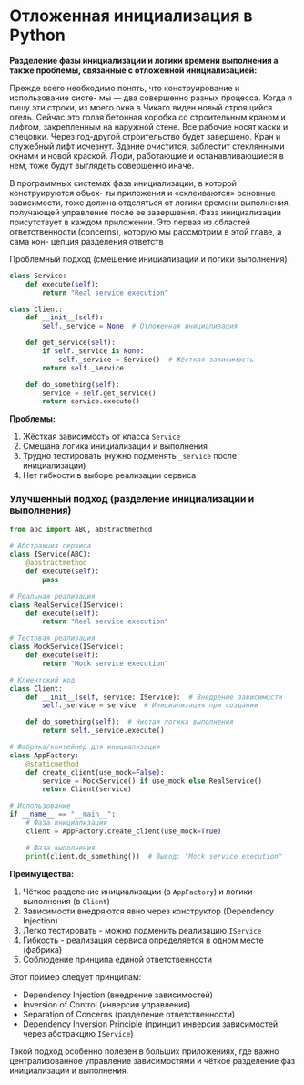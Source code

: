 # Отложенная инициализация в Python

**Разделение фазы инициализации и логики времени выполнения а также проблемы,
связанные с отложенной инициализацией:**

Прежде всего необходимо понять, что конструирование и использование систе-
мы — два совершенно разных процесса. Когда я пишу эти строки, из моего окна
в Чикаго виден новый строящийся отель. Сейчас это голая бетонная коробка со
строительным краном и лифтом, закрепленным на наружной стене. Все рабочие
носят каски и спецовки. Через год-другой строительство будет завершено. Кран
и служебный лифт исчезнут. Здание очистится, заблестит стеклянными окнами
и новой краской. Люди, работающие и останавливающиеся в нем, тоже будут
выглядеть совершенно иначе.

В программных системах фаза инициализации, в которой конструируются объек-
ты приложения и «склеиваются» основные зависимости, тоже должна отделяться
от логики времени выполнения, получающей управление после ее завершения.
Фаза инициализации присутствует в каждом приложении. Это первая из областей
ответственности (concerns), которую мы рассмотрим в этой главе, а сама кон-
цепция разделения ответств

Проблемный подход (смешение инициализации и логики выполнения)

```python
class Service:
    def execute(self):
        return "Real service execution"

class Client:
    def __init__(self):
        self._service = None  # Отложенная инициализация

    def get_service(self):
        if self._service is None:
            self._service = Service()  # Жёсткая зависимость
        return self._service

    def do_something(self):
        service = self.get_service()
        return service.execute()
```

**Проблемы:**

1. Жёсткая зависимость от класса `Service`
2. Смешана логика инициализации и выполнения
3. Трудно тестировать (нужно подменять `_service` после инициализации)
4. Нет гибкости в выборе реализации сервиса

### Улучшенный подход (разделение инициализации и выполнения)

```python
from abc import ABC, abstractmethod

# Абстракция сервиса
class IService(ABC):
    @abstractmethod
    def execute(self):
        pass

# Реальная реализация
class RealService(IService):
    def execute(self):
        return "Real service execution"

# Тестовая реализация
class MockService(IService):
    def execute(self):
        return "Mock service execution"

# Клиентский код
class Client:
    def __init__(self, service: IService):  # Внедрение зависимости
        self._service = service  # Инициализация при создании

    def do_something(self):  # Чистая логика выполнения
        return self._service.execute()

# Фабрика/контейнер для инициализации
class AppFactory:
    @staticmethod
    def create_client(use_mock=False):
        service = MockService() if use_mock else RealService()
        return Client(service)

# Использование
if __name__ == "__main__":
    # Фаза инициализации
    client = AppFactory.create_client(use_mock=True)

    # Фаза выполнения
    print(client.do_something())  # Вывод: "Mock service execution"
```

**Преимущества:**

1. Чёткое разделение инициализации (в `AppFactory`) и логики выполнения (в `Client`)
2. Зависимости внедряются явно через конструктор (Dependency Injection)
3. Легко тестировать - можно подменить реализацию `IService`
4. Гибкость - реализация сервиса определяется в одном месте (фабрика)
5. Соблюдение принципа единой ответственности

Этот пример следует принципам:

- Dependency Injection (внедрение зависимостей)
- Inversion of Control (инверсия управления)
- Separation of Concerns (разделение ответственности)
- Dependency Inversion Principle
  (принцип инверсии зависимостей через абстракцию `IService`)

Такой подход особенно полезен в больших приложениях,
где важно централизованное управление зависимостями
и чёткое разделение фаз инициализации и выполнения.
